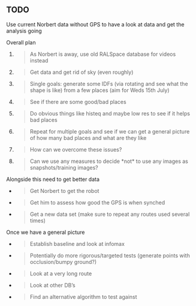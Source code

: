 ## **TODO**

Use current Norbert data without GPS to have a look at data and get the
analysis going

Overall plan

1.  > As Norbert is away, use old RALSpace database for videos instead

2.  > Get data and get rid of sky (even roughly)

3.  > Single goals: generate some IDFs (via rotating and see what the
    > shape is like) from a few places (aim for Weds 15th July)

4.  > See if there are some good/bad places

5.  > Do obvious things like histeq and maybe low res to see if it helps
    > bad places

6.  > Repeat for multiple goals and see if we can get a general picture
    > of how many bad places and what are they like

7.  > How can we overcome these issues?

8.  > Can we use any measures to decide \*not\* to use any images as
    > snapshots/training images?

Alongside this need to get better data

  - > Get Norbert to get the robot

  - > Get him to assess how good the GPS is when synched

  - > Get a new data set (make sure to repeat any routes used several
    > times)

Once we have a general picture

  - > Establish baseline and look at infomax

  - > Potentially do more rigorous/targeted tests (generate points with
    > occlusion/bumpy ground?)

  - > Look at a very long route

  - > Look at other DB’s

  - > Find an alternative algorithm to test against
